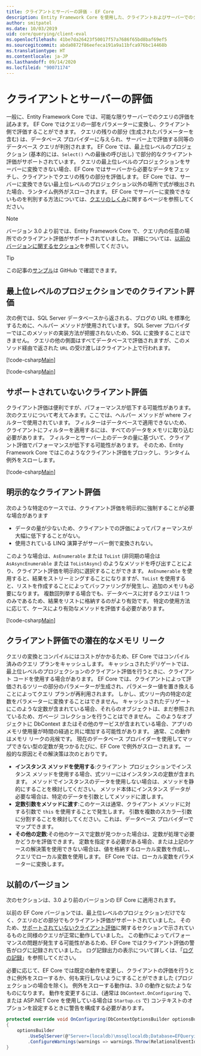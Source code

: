 ```yaml
---
title: クライアントとサーバーの評価 - EF Core
description: Entity Framework Core を使用した、クライアントおよびサーバーでのクエリの評価
author: smitpatel
ms.date: 10/03/2019
uid: core/querying/client-eval
ms.openlocfilehash: 41be7da26423f50017f57a7686f65bd8baf69ef5
ms.sourcegitcommit: abda0872f86eefeca191a9a11bfca976bc14468b
ms.translationtype: HT
ms.contentlocale: ja-JP
ms.lasthandoff: 09/14/2020
ms.locfileid: "90071174"
---
```

# <a name="client-vs-server-evaluation"></a>クライアントとサーバーの評価

一般に、Entity Framework Core では、可能な限りサーバーでのクエリの評価を試みます。 EF Core ではクエリの一部をパラメーターに変換し、クライアント側で評価することができます。 クエリの残りの部分 (生成されたパラメーターを含む) は、データベース プロバイダーに与えられ、サーバー上で評価する同等のデータベース クエリが判別されます。 EF Core では、最上位レベルのプロジェクション (基本的には、`Select()` への最後の呼び出し) で部分的なクライアント評価がサポートされています。 クエリの最上位レベルのプロジェクションをサーバーに変換できない場合、EF Core ではサーバーから必要なデータをフェッチし、クライアントでクエリの残りの部分を評価します。 EF Core では、サーバーに変換できない最上位レベルのプロジェクション以外の場所で式が検出された場合、ランタイム例外がスローされます。 EF Core でサーバーに変換できないものを判別する方法については、[クエリのしくみ](xref:core/querying/how-query-works)に関するページを参照してください。

> [!NOTE]
> バージョン 3.0 より前では、Entity Framework Core で、クエリ内の任意の場所でのクライアント評価がサポートされていました。 詳細については、[以前のバージョンに関するセクション](#previous-versions)を参照してください。

> [!TIP]
> この記事の[サンプル](https://github.com/dotnet/EntityFramework.Docs/tree/master/samples/core/Querying)は GitHub で確認できます。

## <a name="client-evaluation-in-the-top-level-projection"></a>最上位レベルのプロジェクションでのクライアント評価

次の例では、SQL Server データベースから返される、ブログの URL を標準化するために、ヘルパー メソッドが使用されています。 SQL Server プロバイダーではこのメソッドの実装方法が把握されないため、SQL に変換することはできません。 クエリの他の側面はすべてデータベースで評価されますが、このメソッド経由で返された `URL` の受け渡しはクライアント上で行われます。

[!code-csharp[Main](../../../samples/core/Querying/ClientEval/Sample.cs#ClientProjection)]

[!code-csharp[Main](../../../samples/core/Querying/ClientEval/Sample.cs#ClientMethod)]

## <a name="unsupported-client-evaluation"></a>サポートされていないクライアント評価

クライアント評価は便利ですが、パフォーマンスが低下する可能性があります。 次のクエリについて考えてみます。ここでは、ヘルパー メソッドが where フィルターで使用されています。 フィルターはデータベースで適用できないため、クライアントにフィルターを適用するには、すべてのデータをメモリに取り込む必要があります。 フィルターとサーバー上のデータの量に基づいて、クライアント評価でパフォーマンスが低下する可能性があります。 そのため、Entity Framework Core ではこのようなクライアント評価をブロックし、ランタイム例外をスローします。

[!code-csharp[Main](../../../samples/core/Querying/ClientEval/Sample.cs#ClientWhere)]

## <a name="explicit-client-evaluation"></a>明示的なクライアント評価

次のような特定のケースでは、クライアント評価を明示的に強制することが必要な場合があります

- データの量が少ないため、クライアントでの評価によってパフォーマンスが大幅に低下することがない。
- 使用されている LINQ 演算子がサーバー側で変換されない。

このような場合は、`AsEnumerable` または `ToList` (非同期の場合は `AsAsyncEnumerable` または `ToListAsync`) のようなメソッドを呼び出すことにより、クライアント評価を明示的に選択することができます。 `AsEnumerable` を使用すると、結果をストリーミングすることになりますが、`ToList` を使用すると、リストを作成することによってバッファリングが発生し、追加のメモリも必要になります。 複数回列挙する場合でも、データベースに対するクエリは 1 つのみであるため、結果をリストに格納するのがより有効です。 特定の使用方法に応じて、ケースにより有効なメソッドを評価する必要があります。

[!code-csharp[Main](../../../samples/core/Querying/ClientEval/Sample.cs#ExplicitClientEval)]

## <a name="potential-memory-leak-in-client-evaluation"></a>クライアント評価での潜在的なメモリ リーク

クエリの変換とコンパイルにはコストがかかるため、EF Core ではコンパイル済みのクエリ プランをキャッシュします。 キャッシュされたデリゲートでは、最上位レベルのプロジェクションのクライアント評価を行うときに、クライアント コードを使用する場合があります。 EF Core では、クライアントによって評価されるツリーの部分のパラメーターが生成され、パラメーター値を置き換えることによってクエリ プランが再利用されます。 しかし、式ツリー内の特定の定数をパラメーターに変換することはできません。 キャッシュされたデリゲートにこのような定数が含まれている場合、それらのオブジェクトは、まだ参照されているため、ガベージ コレクションを行うことはできません。 このようなオブジェクトに DbContext またはその他のサービスが含まれている場合、アプリのメモリ使用量が時間の経過と共に増加する可能性があります。 通常、この動作はメモリ リークの兆候です。 現在のデータベース プロバイダーを使用してマップできない型の定数が見つかるたびに、EF Core で例外がスローされます。 一般的な原因とその解決策は次のとおりです。

- **インスタンス メソッドを使用する**:クライアント プロジェクションでインスタンス メソッドを使用する場合、式ツリーにはインスタンスの定数が含まれます。 メソッドでインスタンスのデータを使用しない場合は、メソッドを静的にすることを検討してください。 メソッド本体にインスタンス データが必要な場合は、特定のデータを引数としてメソッドに渡します。
- **定数引数をメソッドに渡す**:このケースは通常、クライアント メソッドに対する引数で `this` を使用することで発生します。 引数を複数のスカラー引数に分割することを検討してください。これは、データベース プロバイダーでマップできます。
- **その他の定数**:その他のケースで定数が見つかった場合は、定数が処理で必要かどうかを評価できます。 定数を指定する必要がある場合、または上記のケースの解決策を使用できない場合は、値を格納するローカル変数を作成し、クエリでローカル変数を使用します。 EF Core では、ローカル変数をパラメーターに変換します。

## <a name="previous-versions"></a>以前のバージョン

次のセクションは、3.0 より前のバージョンの EF Core に適用されます。

以前の EF Core バージョンでは、最上位レベルのプロジェクションだけでなく、クエリのどの部分でもクライアント評価がサポートされていました。 そのため、[サポートされていないクライアント評価](#unsupported-client-evaluation)に関するセクションで示されているものと同様のクエリが正常に動作していました。 この動作によってパフォーマンスの問題が発生する可能性があるため、EF Core ではクライアント評価の警告がログに記録されていました。 ログ記録出力の表示について詳しくは、「[ログの記録](xref:core/miscellaneous/logging)」を参照してください。

必要に応じて、EF Core では既定の動作を変更し、クライアントの評価を行うときに例外をスローするか、何も実行しないようにすることができました (プロジェクションの場合を除く)。 例外をスローする動作は、3.0 の動作と似たようなものになります。 動作を変更するには、(通常は `DbContext.OnConfiguring` で、または ASP.NET Core を使用している場合は `Startup.cs` で) コンテキストのオプションを設定するときに警告を構成する必要があります。

```csharp
protected override void OnConfiguring(DbContextOptionsBuilder optionsBuilder)
{
    optionsBuilder
        .UseSqlServer(@"Server=(localdb)\mssqllocaldb;Database=EFQuerying;Trusted_Connection=True;")
        .ConfigureWarnings(warnings => warnings.Throw(RelationalEventId.QueryClientEvaluationWarning));
}
```

